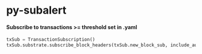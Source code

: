 # py-subalert

#### Subscribe to transactions >= threshold set in .yaml
```python
txSub = TransactionSubscription()
txSub.substrate.subscribe_block_headers(txSub.new_block_sub, include_author=True)
```
